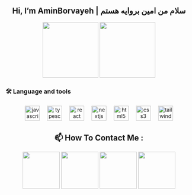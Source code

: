 <h2 align='center'>Hi, I’m AminBorvayeh | سلام من امین بروایه هستم </h2>
<p align='center'>
<img height='150px' src="https://github-readme-stats.vercel.app/api?username=amincxo&show_icons=true&theme=shades-of-purple" />
<img height='150px' src="https://github-readme-stats.vercel.app/api/top-langs/?username=amincxo&langs_count=8&layout=compact&theme=shades-of-purple" /> 
</p>

<h3 align="left">🛠 Language and tools</h3>

###

<div align="center">
  <img src="https://cdn.jsdelivr.net/gh/devicons/devicon/icons/javascript/javascript-original.svg" height="40" alt="javascript logo"  />
  <img width="12" />
  <img src="https://cdn.jsdelivr.net/gh/devicons/devicon/icons/typescript/typescript-plain.svg" height="40" alt="typescript logo"  />
<!--   <img width="12" /> -->
<!--   <img src="https://cdn.jsdelivr.net/gh/devicons/devicon/icons/nodejs/nodejs-original.svg" height="40" alt="nodejs logo"  /> -->
<!--   <img width="12" /> -->
<!--   <img src="https://cdn.jsdelivr.net/gh/devicons/devicon/icons/express/express-original.svg" height="40" alt="express logo"  /> -->
  <img width="12" />
  <img src="https://cdn.jsdelivr.net/gh/devicons/devicon/icons/react/react-original.svg" height="40" alt="react logo"  />
  <img width="12" />
  <img src="https://cdn.jsdelivr.net/gh/devicons/devicon/icons/nextjs/nextjs-original.svg" height="40" alt="nextjs logo"  />
  <img width="12" />
  <img src="https://cdn.jsdelivr.net/gh/devicons/devicon/icons/html5/html5-plain.svg" height="40" alt="html5 logo"  />
  <img width="12" />
  <img src="https://cdn.jsdelivr.net/gh/devicons/devicon/icons/css3/css3-plain.svg" height="40" alt="css3 logo"  />
  <img width="12" />
  <img src="https://cdn.jsdelivr.net/gh/devicons/devicon/icons/tailwindcss/tailwindcss-original-wordmark.svg" height="40" alt="tailwindcss logo"  />
</div>


<h2 align='center' >📫 How To Contact Me : </h2>

<p align='center'>
<a href="https://t.me/amincxo/"><img height='100px' src="https://upload.wikimedia.org/wikipedia/commons/8/83/Telegram_2019_Logo.svg" /></a> <!-- Telegram Logo  -->
<a href="https://www.linkedin.com/in/amin-borvayeh/"><img height='100px' src="https://upload.wikimedia.org/wikipedia/commons/c/ca/LinkedIn_logo_initials.png" /></a> <!-- Linkedin Logo  -->
<a href="mailto: amincxo@gmail.com"><img height='100px' width="" src="https://seeklogo.com/images/G/gmail-logo-286F380C2D-seeklogo.com.png" /></a> <!-- Gmail Logo   -->
<a href="https://instagram.com/amin_borvayeh/"><img height='100px' src="https://upload.wikimedia.org/wikipedia/commons/e/e7/Instagram_logo_2016.svg" /></a> <!-- Instagram Logo  -->

</p>
